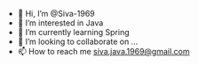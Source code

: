- 👋 Hi, I’m @Siva-1969
- 👀 I’m interested in Java
- 🌱 I’m currently learning Spring
- 💞️ I’m looking to collaborate on ...
- 📫 How to reach me siva.java.1969@gmail.com

<!---
Siva-1969/Siva-1969 is a ✨ special ✨ repository because its `README.md` (this file) appears on your GitHub profile.
You can click the Preview link to take a look at your changes.
--->
